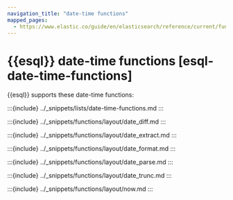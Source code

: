 ```yaml
---
navigation_title: "date-time functions"
mapped_pages:
  - https://www.elastic.co/guide/en/elasticsearch/reference/current/functions-operators/date-time-functions.md
---
```


# {{esql}} date-time functions [esql-date-time-functions]


{{esql}} supports these date-time functions:

:::{include} ../_snippets/lists/date-time-functions.md
:::


:::{include} ../_snippets/functions/layout/date_diff.md
:::

:::{include} ../_snippets/functions/layout/date_extract.md
:::

:::{include} ../_snippets/functions/layout/date_format.md
:::

:::{include} ../_snippets/functions/layout/date_parse.md
:::

:::{include} ../_snippets/functions/layout/date_trunc.md
:::

:::{include} ../_snippets/functions/layout/now.md
:::

